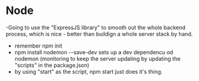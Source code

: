 # Node

-Going to use the "ExpressJS library" to smooth out the whole backend process, which is nice - better than buildign a whole server stack by hand.

- remember npm init
- npm install nodemon --save-dev sets up a dev dependencu od nodemon (monitoring to keep the server updating by updating the "scripts" in the package.json)
- by using "start" as the script, npm start just does it's thing.
